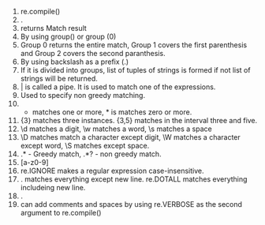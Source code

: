 1) re.compile()
2) .
3) returns Match result
4) By using group() or group (0)
5) Group 0 returns the entire match, Group 1 covers the first parenthesis and Group 2 covers the second paranthesis.
6) By using backslash as a prefix (\.)
7) If it is divided into groups, list of tuples of strings is formed if not list of strings will be returned.
8) | is called a pipe. It is used to match one of the expressions. 
9) Used to specify non greedy matching.
10) + matches one or more, * is matches zero or more.
11) {3} matches three instances. {3,5} matches in the interval three and five.
12) \d matches a digit, \w matches a word, \s matches a space
13) \D matches match a character except digit, \W matches a character except word, \S matches except space.
14) .* - Greedy match, .*? - non greedy match.
15) [a-z0-9]
16) re.IGNORE makes a regular expression case-insensitive.
17) . matches everything except new line. re.DOTALL matches everything includeing new line.
18) .
19) can add comments and spaces by using re.VERBOSE as the second argument to re.compile()
